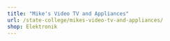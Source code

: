 ```yaml
---
title: "Mike's Video TV and Appliances"
url: /state-college/mikes-video-tv-and-appliances/
shop: Elektronik
---
```

